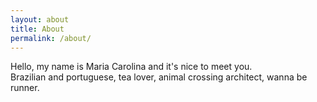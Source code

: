 ```yaml
---
layout: about
title: About
permalink: /about/
---
```


Hello, my name is Maria Carolina and it's nice to meet you. <br>
Brazilian and portuguese, tea lover, animal crossing architect, wanna be runner.
